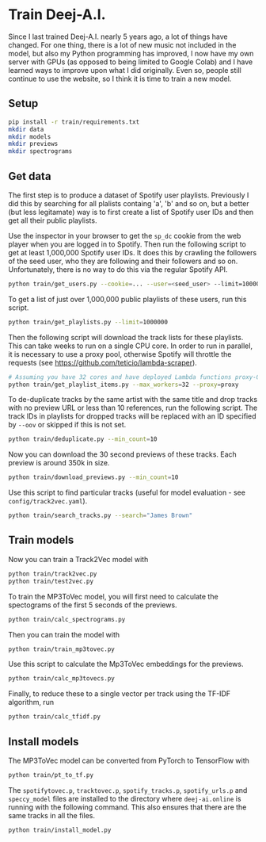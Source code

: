 # Train Deej-A.I.

Since I last trained Deej-A.I. nearly 5 years ago, a lot of things have changed. For one thing, there is a lot of new music not included in the model, but also my Python programming has improved, I now have my own server with GPUs (as opposed to being limited to Google Colab) and I have learned ways to improve upon what I did originally. Even so, people still continue to use the website, so I think it is time to train a new model.

## Setup

```bash
pip install -r train/requirements.txt
mkdir data
mkdir models
mkdir previews
mkdir spectrograms
```

## Get data

The first step is to produce a dataset of Spotify user playlists. Previously I did this by searching for all plalists containg 'a', 'b' and so on, but a better (but less legitamate) way is to first create a list of Spotify user IDs and then get all their public playlists.

Use the inspector in your browser to get the `sp_dc` cookie from the web player when you are logged in to Spotify. Then run the following script to get at least 1,000,000 Spotify user IDs. It does this by crawling the followers of the seed user, who they are following and their followers and so on. Unfortunately, there is no way to do this via the regular Spotify API.

```bash
python train/get_users.py --cookie=... --user=<seed_user> --limit=1000000
```

To get a list of just over 1,000,000 public playlists of these users, run this script.

```bash
python train/get_playlists.py --limit=1000000
```

Then the following script will download the track lists for these playlists. This can take weeks to run on a single CPU core. In order to run in parallel, it is necessary to use a proxy pool, otherwise Spotify will throttle the requests (see https://github.com/teticio/lambda-scraper).

```bash
# Assuming you have 32 cores and have deployed Lambda functions proxy-0 ... proxy-31 for the proxy pool 
python train/get_playlist_items.py --max_workers=32 --proxy=proxy
```

To de-duplicate tracks by the same artist with the same title and drop tracks with no preview URL or less than 10 references, run the following script. The track IDs in playlists for dropped tracks will be replaced with an ID specified by `--oov` or skipped if this is not set.

```bash
python train/deduplicate.py --min_count=10
```

Now you can download the 30 second previews of these tracks. Each preview is around 350k in size.

```bash
python train/download_previews.py --min_count=10
```

Use this script to find particular tracks (useful for model evaluation - see `config/track2vec.yaml`).

```bash
python train/search_tracks.py --search="James Brown"
```

## Train models

Now you can train a Track2Vec model with
```bash
python train/track2vec.py
python train/test2vec.py
```

To train the MP3ToVec model, you will first need to calculate the spectograms of the first 5 seconds of the previews.
```bash
python train/calc_spectrograms.py
```

Then you can train the model with
```bash
python train/train_mp3tovec.py
```

Use this script to calculate the Mp3ToVec embeddings for the previews.
```bash
python train/calc_mp3tovecs.py
```

Finally, to reduce these to a single vector per track using the TF-IDF algorithm, run
```bash
python train/calc_tfidf.py
```

## Install models

The MP3ToVec model can be converted from PyTorch to TensorFlow with
```bash
python train/pt_to_tf.py
```

The `spotifytovec.p`, `tracktovec.p`, `spotify_tracks.p`, `spotify_urls.p` and `speccy_model` files are installed to the directory where `deej-ai.online` is running with the following command. This also ensures that there are the same tracks in all the files.
```bash
python train/install_model.py
```

